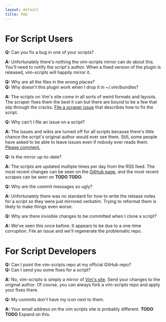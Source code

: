 ```yaml
---
layout: default
title: FAQ
---
```



For Script Users
================

**Q:** Can you fix a bug in one of your scripts?

**A:** Unfortunately there's nothing the vim-scripts mirror can
do about this.  You'll need to notify the script's author.  When
a fixed version of the plugin is released, vim-scripts will
happily mirror it.


**Q:** Why are all the files in the wrong places?<br/>
**Q:** Why doesn't this plugin work when I drop it in ~/.vim/bundles?

**A:** The scripts on Vim's site come in all sorts of weird formats and
layouts.  The scraper fixes them the best it can but there are bound to
be a few that slip through the cracks.
<a href="http://github.com/vim-scripts/vim-scraper/issues">File a scraper issue</a>
that describes how to fix the script.


**Q:** Why can't I file an issue on a script?

**A:** The issues and wikis are turned off for all scripts because
there's little chance the script's original author would ever see them.
Still, some people have asked to be able to leave issues even if nobody
ever reads them.
<a href="http://github.com/vim-scripts/vim-scraper/issues/issue/3">
Please comment.</a>


**Q:** Is the mirror up-to-date?

**A:** The scripts are updated multiple times per day from the
RSS feed.  The most recent changes can be seen on the
<a href="http://github.com/vim-scripts">GitHub page</a>,
and the most recent scrapes can be seen on **TODO TODO**.


**Q:** Why are the commit messages so ugly?

**A:** Unfortunately there was no standard for how to write the
release notes for a script so they were just mirrored verbatim.
Trying to reformat them is likely to make things even worse.


**Q:** Why are there invisible changes to be committed when I clone a script?

**A:** We've seen this once before.  It appears to be due to a one-time
corruption.  File an issue and we'll regenerate the problematic repo.


For Script Developers
=====================

**Q:** Can I point the vim-scripts repo at my official GitHub repo?<br/>
**Q:** Can I send you some fixes for a script?

**A:** No, vim-scripts is simply a mirror of <a href="http://www.vim.org/scripts/index.php">Vim's site</a>.
Send your changes to the original author.
Of course, you can always fork a vim-scripts repo and apply your fixes there.


**Q:** My commits don't have my icon next to them.

**A:** Your email address on the vim scripts site is probably different.
**TODO TODO** Expand on this.

